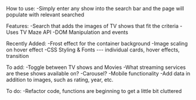 How to use: 
-Simply enter any show into the search bar and the page will populate with relevant searched

Features:
-Search that adds the images of TV shows that fit the criteria
-Uses TV Maze API
-DOM Manipulation and events

Recently Added:
-Frost effect for the container background
-Image scaling on hover effect
-CSS Styling & Fonts --- individual cards, hover effects, transition

To add:
-Toggle between TV shows and Movies
-What streaming services are these shows available on?
-Carousel?
-Mobile functionality
-Add data in addition to images, such as rating, year, etc.

To do:
-Refactor code, functions are beginning to get a little bit cluttered